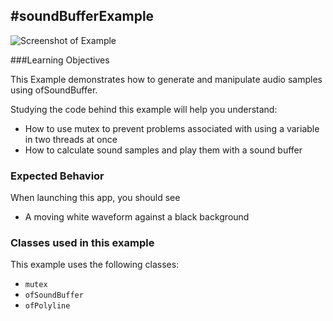 #soundBufferExample
--
![Screenshot of Example](soundBufferExample.png)

###Learning Objectives

This Example demonstrates how to generate and manipulate audio samples using ofSoundBuffer.

Studying the code behind this example will help you understand:

* How to use mutex to prevent problems associated with using a variable in two threads at once
* How to calculate sound samples and play them with a sound buffer


### Expected Behavior

When launching this app, you should see 

* A moving white waveform against a black background


### Classes used in this example

This example uses the following classes: 

* ``mutex``
* ``ofSoundBuffer``
* ``ofPolyline``